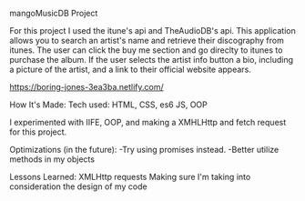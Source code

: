 mangoMusicDB Project


For this project I used the itune's api and TheAudioDB's api. This application allows you to search an artist's name and retrieve their discography from itunes. The user can click the buy me section and go direclty to itunes to purchase the album. If the user selects the artist info button a bio, including a picture of the artist, and a link to their official website appears.

https://boring-jones-3ea3ba.netlify.com/

How It's Made:
Tech used: HTML, CSS, es6 JS, OOP

I experimented with IIFE, OOP, and making a XMHLHttp and fetch request for this project. 

Optimizations (in the future): 
-Try using promises instead.
-Better utilize methods in my objects



Lessons Learned:
XMLHttp requests
Making sure I'm taking into consideration the design of my code

